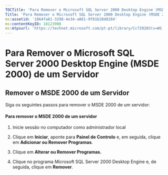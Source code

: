 ```yaml
---
TOCTitle: 'Para Remover o Microsoft SQL Server 2000 Desktop Engine (MSDE 2000) de um Servidor'
Title: 'Para Remover o Microsoft SQL Server 2000 Desktop Engine (MSDE 2000) de um Servidor'
ms:assetid: '1864fa81-3298-4e34-a061-9f81b28d8284'
ms:contentKeyID: 18123908
ms:mtpsurl: 'https://technet.microsoft.com/pt-pt/library/Cc720203(v=WS.10)'
---
```


Para Remover o Microsoft SQL Server 2000 Desktop Engine (MSDE 2000) de um Servidor
==================================================================================

Remover o MSDE 2000 de um Servidor
----------------------------------

Siga os seguintes passos para remover o MSDE 2000 de um servidor:

#### Para remover o MSDE 2000 de um servidor

1.  Inicie sessão no computador como administrador local

2.  Clique em **Iniciar**, aponte para **Painel de Controlo** e, em seguida, clique em **Adicionar ou Remover Programas**.

3.  Clique em **Alterar ou Remover Programas.**

4.  Clique no programa Microsoft SQL Server 2000 Desktop Engine e, de seguida, clique em **Remover**.
